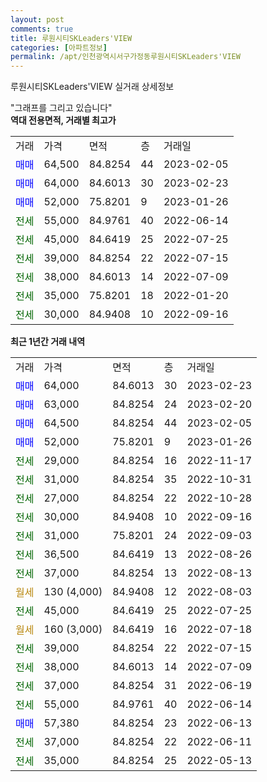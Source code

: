 ```yaml
---
layout: post
comments: true
title: 루원시티SKLeaders'VIEW
categories: [아파트정보]
permalink: /apt/인천광역시서구가정동루원시티SKLeaders'VIEW
---
```


루원시티SKLeaders'VIEW 실거래 상세정보

<script type="text/javascript">
  google.charts.load('current', {'packages':['line', 'corechart']});
  google.charts.setOnLoadCallback(drawChart);

  function drawChart() {
    var data = new google.visualization.DataTable();
    data.addColumn('date', '거래일');
    data.addColumn('number', "매매");
    data.addColumn('number', "전세");
    data.addColumn('number', "전매");

    data.addRows([[new Date(Date.parse("2023-02-23")), 64000, null, null], [new Date(Date.parse("2023-02-20")), 63000, null, null], [new Date(Date.parse("2023-02-05")), 64500, null, null], [new Date(Date.parse("2023-01-26")), 52000, null, null], [new Date(Date.parse("2022-11-17")), null, 29000, null], [new Date(Date.parse("2022-10-31")), null, 31000, null], [new Date(Date.parse("2022-10-28")), null, 27000, null], [new Date(Date.parse("2022-09-16")), null, 30000, null], [new Date(Date.parse("2022-09-03")), null, 31000, null], [new Date(Date.parse("2022-08-26")), null, 36500, null], [new Date(Date.parse("2022-08-13")), null, 37000, null], [new Date(Date.parse("2022-08-03")), null, null, null], [new Date(Date.parse("2022-07-25")), null, 45000, null], [new Date(Date.parse("2022-07-18")), null, null, null], [new Date(Date.parse("2022-07-15")), null, 39000, null], [new Date(Date.parse("2022-07-09")), null, 38000, null], [new Date(Date.parse("2022-06-19")), null, 37000, null], [new Date(Date.parse("2022-06-14")), null, 55000, null], [new Date(Date.parse("2022-06-13")), 57380, null, null], [new Date(Date.parse("2022-06-11")), null, 37000, null], [new Date(Date.parse("2022-05-13")), null, 35000, null]]);

    var options = {
      hAxis: {
        format: 'yyyy/MM/dd'
      },    
      lineWidth: 0,
      pointsVisible: true,    
      title: '최근 1년간 유형별 실거래가 분포',
      legend: { position: 'bottom' }
    };

    var formatter = new google.visualization.NumberFormat({pattern:'###,###'} );
    formatter.format(data, 1);
    formatter.format(data, 2);
    
    setTimeout(function() {
        var chart = new google.visualization.LineChart(document.getElementById('columnchart_material'));
        chart.draw(data, (options));
        document.getElementById('loading').style.display = 'none';
    }, 200);
  }
</script>


<div id="loading" style="z-index:20; display: block; margin-left: 0px">"그래프를 그리고 있습니다"</div>
<div id="columnchart_material" style="width: 95%; margin-left: 0px; display: block"></div>
<!-- contents start -->
<b>역대 전용면적, 거래별 최고가</b>
<table class="sortable">
    <tr>
      <td>거래</td>
      <td>가격</td>
      <td>면적</td>
      <td>층</td>
      <td>거래일</td>
    </tr>
        <tr>
          <td><a style="color: blue">매매</a></td>
          <td>64,500</td>
          <td>84.8254</td>
          <td>44</td>
          <td>2023-02-05</td>
        </tr>            <tr>
          <td><a style="color: blue">매매</a></td>
          <td>64,000</td>
          <td>84.6013</td>
          <td>30</td>
          <td>2023-02-23</td>
        </tr>            <tr>
          <td><a style="color: blue">매매</a></td>
          <td>52,000</td>
          <td>75.8201</td>
          <td>9</td>
          <td>2023-01-26</td>
        </tr>        
        <tr>
              <td><a style="color: darkgreen">전세</a></td>
              <td>55,000</td>
              <td>84.9761</td>
              <td>40</td>
              <td>2022-06-14</td>
            </tr>            <tr>
              <td><a style="color: darkgreen">전세</a></td>
              <td>45,000</td>
              <td>84.6419</td>
              <td>25</td>
              <td>2022-07-25</td>
            </tr>            <tr>
              <td><a style="color: darkgreen">전세</a></td>
              <td>39,000</td>
              <td>84.8254</td>
              <td>22</td>
              <td>2022-07-15</td>
            </tr>            <tr>
              <td><a style="color: darkgreen">전세</a></td>
              <td>38,000</td>
              <td>84.6013</td>
              <td>14</td>
              <td>2022-07-09</td>
            </tr>            <tr>
              <td><a style="color: darkgreen">전세</a></td>
              <td>35,000</td>
              <td>75.8201</td>
              <td>18</td>
              <td>2022-01-20</td>
            </tr>            <tr>
              <td><a style="color: darkgreen">전세</a></td>
              <td>30,000</td>
              <td>84.9408</td>
              <td>10</td>
              <td>2022-09-16</td>
            </tr>        
    
</table>

<b>최근 1년간 거래 내역</b>

<table class="sortable">
    <tr>
      <td>거래</td>
      <td>가격</td>
      <td>면적</td>
      <td>층</td>
      <td>거래일</td>
    </tr>
    <tr>
      <td><a style="color: blue">매매</a></td>
      <td>64,000</td>
      <td>84.6013</td>
      <td>30</td>
      <td>2023-02-23</td>
    </tr>          <tr>
      <td><a style="color: blue">매매</a></td>
      <td>63,000</td>
      <td>84.8254</td>
      <td>24</td>
      <td>2023-02-20</td>
    </tr>          <tr>
      <td><a style="color: blue">매매</a></td>
      <td>64,500</td>
      <td>84.8254</td>
      <td>44</td>
      <td>2023-02-05</td>
    </tr>          <tr>
      <td><a style="color: blue">매매</a></td>
      <td>52,000</td>
      <td>75.8201</td>
      <td>9</td>
      <td>2023-01-26</td>
    </tr>          <tr>
      <td><a style="color: darkgreen">전세</a></td>
      <td>29,000</td>
      <td>84.8254</td>
      <td>16</td>
      <td>2022-11-17</td>
    </tr>          <tr>
      <td><a style="color: darkgreen">전세</a></td>
      <td>31,000</td>
      <td>84.8254</td>
      <td>35</td>
      <td>2022-10-31</td>
    </tr>          <tr>
      <td><a style="color: darkgreen">전세</a></td>
      <td>27,000</td>
      <td>84.8254</td>
      <td>22</td>
      <td>2022-10-28</td>
    </tr>          <tr>
      <td><a style="color: darkgreen">전세</a></td>
      <td>30,000</td>
      <td>84.9408</td>
      <td>10</td>
      <td>2022-09-16</td>
    </tr>          <tr>
      <td><a style="color: darkgreen">전세</a></td>
      <td>31,000</td>
      <td>75.8201</td>
      <td>24</td>
      <td>2022-09-03</td>
    </tr>          <tr>
      <td><a style="color: darkgreen">전세</a></td>
      <td>36,500</td>
      <td>84.6419</td>
      <td>13</td>
      <td>2022-08-26</td>
    </tr>          <tr>
      <td><a style="color: darkgreen">전세</a></td>
      <td>37,000</td>
      <td>84.8254</td>
      <td>13</td>
      <td>2022-08-13</td>
    </tr>          <tr>
      <td><a style="color: darkgoldenrod">월세</a></td>
      <td>130 (4,000)</td>
      <td>84.9408</td>
      <td>12</td>
      <td>2022-08-03</td>
    </tr>          <tr>
      <td><a style="color: darkgreen">전세</a></td>
      <td>45,000</td>
      <td>84.6419</td>
      <td>25</td>
      <td>2022-07-25</td>
    </tr>          <tr>
      <td><a style="color: darkgoldenrod">월세</a></td>
      <td>160 (3,000)</td>
      <td>84.6419</td>
      <td>16</td>
      <td>2022-07-18</td>
    </tr>          <tr>
      <td><a style="color: darkgreen">전세</a></td>
      <td>39,000</td>
      <td>84.8254</td>
      <td>22</td>
      <td>2022-07-15</td>
    </tr>          <tr>
      <td><a style="color: darkgreen">전세</a></td>
      <td>38,000</td>
      <td>84.6013</td>
      <td>14</td>
      <td>2022-07-09</td>
    </tr>          <tr>
      <td><a style="color: darkgreen">전세</a></td>
      <td>37,000</td>
      <td>84.8254</td>
      <td>31</td>
      <td>2022-06-19</td>
    </tr>          <tr>
      <td><a style="color: darkgreen">전세</a></td>
      <td>55,000</td>
      <td>84.9761</td>
      <td>40</td>
      <td>2022-06-14</td>
    </tr>          <tr>
      <td><a style="color: blue">매매</a></td>
      <td>57,380</td>
      <td>84.8254</td>
      <td>23</td>
      <td>2022-06-13</td>
    </tr>          <tr>
      <td><a style="color: darkgreen">전세</a></td>
      <td>37,000</td>
      <td>84.8254</td>
      <td>22</td>
      <td>2022-06-11</td>
    </tr>          <tr>
      <td><a style="color: darkgreen">전세</a></td>
      <td>35,000</td>
      <td>84.8254</td>
      <td>25</td>
      <td>2022-05-13</td>
    </tr>      </table>
<!-- contents end -->    

